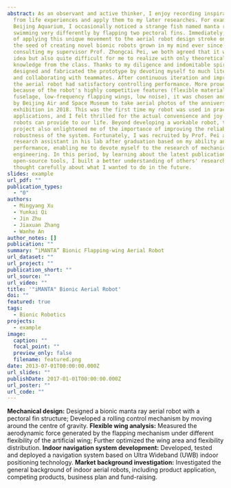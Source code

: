 ```yaml
---
abstract: As an observant and active thinker, I enjoy recording inspirations
  from life experiences and apply them to my later researches. For example, in
  Beijing Aquarium, I occasionally noticed a strange fish named manta ray
  swimming very differently by flapping two pectoral fins. Immediately, the idea
  of applying this unique movement to the aerial robot design stroke on me, and
  the seed of creating novel bionic robots grown in my mind ever since. After
  consulting my supervisor Prof. Zhongcai Pei, we both agreed that it was a good
  idea but also quite difficult for me to realize with only theoretical
  knowledge from the class. Thanks to my diligence and indomitable spirit, I
  designed and fabricated the prototype by devoting myself to much literature
  and collaborating with teammates. After continuous iteration and improvement,
  the aerial robot had satisfactory controlling performance. More proudly,
  because of the robot's highly competitive features (flexible material
  fuselage, low-frequency flapping wings, low noise), it was chosen and utilized
  by Beijing Air and Space Museum to take aerial photos of the anniversary
  exhibition in 2018. This was the first time my robot was used in practical
  applications, and I felt thrilled for the actual convenience and joy that
  robots can provide to our life. Beyond developing a workable robot, this
  project also enlightened me of the importance of improving the reliability and
  robustness of the system. Fortunately, I was recruited by Prof. Pei as a
  research assistant in his lab after graduation based on my ability and
  performance, enabling me to devote myself to the research of mechanical
  engineering. In this period, by learning about the latest publications and
  open-source tools, I built a better understanding of others' research work and
  thought carefully about what I wanted to do in the future.
slides: example
url_pdf: ""
publication_types:
  - "0"
authors:
  - Mingyang Xu
  - Yunkai Qi
  - Jin Zhu
  - Jiaxuan Zhang
  - Wanhe An
author_notes: []
publication: ""
summary: “iMANTA” Bionic Flapping-wing Aerial Robot
url_dataset: ""
url_project: ""
publication_short: ""
url_source: ""
url_video: ""
title: '"iMANTA" Bionic Aerial Robot'
doi: ""
featured: true
tags:
  - Bionic Robotics
projects:
  - example
image:
  caption: ""
  focal_point: ""
  preview_only: false
  filename: featured.png
date: 2013-07-01T00:00:00.000Z
url_slides: ""
publishDate: 2017-01-01T00:00:00.000Z
url_poster: ""
url_code: ""
---
```

**Mechanical design:** Designed a bionic manta ray aerial robot with a pectoral fin structure; Developed a rolling control mechanism by moving around the centre of gravity.
**Flexible wing analysis:** Measured the aerodynamic force generated by the flapping mechanism under different flexibility of the artificial wing; Further optimized the wing area and flexibility distribution.
**Indoor navigation system development:** Developed, tested and deployed a navigation system based on Ultra Wideband (UWB) indoor positioning technology.
**Market background investigation:** Investigated the general background of indoor aerial robots, including product application, competing products, business plan and fund-raising.